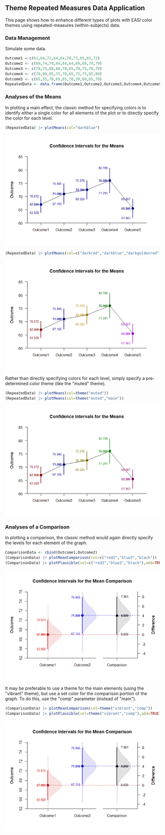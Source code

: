 ## Theme Repeated Measures Data Application

This page shows how to enhance different types of plots with EASI color themes using repeated-measures (within-subjects) data.

### Data Management

Simulate some data.

```r
Outcome1 <-c(61,64,72,64,64,70,73,65,65,72)
Outcome2 <- c(69,74,79,69,64,64,69,69,74,79)
Outcome3 <- c(70,75,80,80,70,65,70,75,70,70)
Outcome4 <- c(70,80,85,75,70,65,75,75,85,80)
Outcome5 <- c(65,55,70,65,65,70,70,60,65,70)
RepeatedData <- data.frame(Outcome1,Outcome2,Outcome3,Outcome4,Outcome5)
```

### Analyses of the Means

In plotting a main effect, the classic method for specifying colors is to identify either a single color for all elements of the plot or to directly specify the color for each level.

```r
(RepeatedData) |> plotMeans(col="darkblue")
```

![](figures/Theme-Repeated-MeansA-1.png)<!-- -->

```r
(RepeatedData) |> plotMeans(col=c("darkred","darkblue","darkgoldenrod","darkgreen","darkviolet"))
```

![](figures/Theme-Repeated-MeansA-2.png)<!-- -->

Rather than directly specifying colors for each level, simply specify a pre-determined color theme (like the "muted" theme).

```r
(RepeatedData) |> plotMeans(col=theme("muted"))
(RepeatedData) |> plotMeans(col=theme("muted","main"))
```

![](figures/Theme-Repeated-MeansB-1.png)<!-- -->

### Analyses of a Comparison

In plotting a comparison, the classic method would again directly specify the levels for each element of the graph.

```r
ComparisonData <- cbind(Outcome1,Outcome2)
(ComparisonData) |> plotMeanComparison(col=c("red3","blue3","black"))
(ComparisonData) |> plotPlausible(col=c("red3","blue3","black"),add=TRUE)
```

![](figures/Theme-Repeated-ComparisonA-1.png)<!-- -->

It may be preferable to use a theme for the main elements (using the "vibrant" theme), but use a set color for the comparison portion of the graph. To do this, use the "comp" parameter (instead of "main").

```r
(ComparisonData) |> plotMeanComparison(col=theme("vibrant","comp"))
(ComparisonData) |> plotPlausible(col=theme("vibrant","comp"),add=TRUE)
```

![](figures/Theme-Repeated-ComparisonB-1.png)<!-- -->
